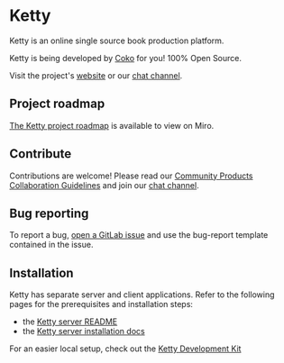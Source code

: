 # Ketty

Ketty is an online single source book production platform.

Ketty is being developed by [Coko](https://coko.foundation/) for you! 100% Open Source.

Visit the project's [website](https://ketty.community/) or our [chat channel](https://mattermost.coko.foundation/coko/channels/ketty).

## Project roadmap

[The Ketty project roadmap](https://miro.com/app/board/uXjVP89vFkc=/?share_link_id=9428254884) is available to view on Miro.

## Contribute

Contributions are welcome! Please read our [Community Products Collaboration Guidelines](https://docs.coko.foundation/s/community-collab) and join our [chat channel](https://mattermost.coko.foundation/coko/channels/ketty).

## Bug reporting

To report a bug, [open a GitLab issue](https://gitlab.coko.foundation/ketty/ketty/-/issues/new) and use the bug-report template contained in the issue.

## Installation

Ketty has separate server and client applications. Refer to the following pages for the prerequisites and installation steps:

- the [Ketty server README](https://gitlab.coko.foundation/ketty/server/-/blob/main/README.md)
- the [Ketty server installation docs](https://gitlab.coko.foundation/ketty/server/-/blob/main/INSTALL.md)

For an easier local setup, check out the [Ketty Development Kit](https://gitlab.coko.foundation/ketty/kdk)
